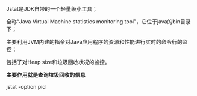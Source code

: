 Jstat是JDK自带的一个轻量级小工具；

全称“Java Virtual Machine statistics monitoring tool”，它位于java的bin目录下；

主要利用JVM内建的指令对Java应用程序的资源和性能进行实时的命令行的监控；

包括了对Heap size和垃圾回收状况的监控。

**主要作用就是查询垃圾回收的信息**

jstat  -option pid  



